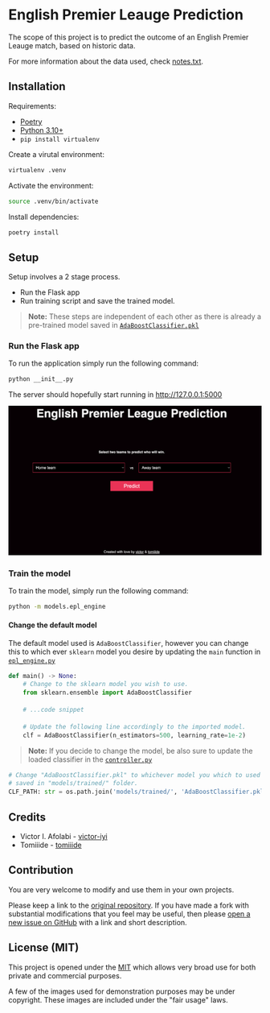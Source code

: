 # English Premier Leauge Prediction

The scope of this project is to predict the outcome of an English Premier Leauge
match, based on historic data.

For more information about the data used, check [notes.txt].

[notes.txt]: ./datasets/notes.txt

## Installation

Requirements:

- [Poetry]
- [Python 3.10+][python.org]
- `pip install virtualenv`

[Poetry]: https://python-poetry.org/docs/
[python.org]: https://www.python.org/downloads/

Create a virutal environment:

```sh
virtualenv .venv
```

Activate the environment:

```sh
source .venv/bin/activate
```

Install dependencies:

```sh
poetry install
```

## Setup

Setup involves a 2 stage process.

- Run the Flask app
- Run training script and save the trained model.

> **Note:** These steps are independent of each other as there is already a pre-trained
model saved in [`AdaBoostClassifier.pkl`]

[`AdaBoostClassifier.pkl`]: ./models/trained/AdaBoostClassifier.pkl

### Run the Flask app

To run the application simply run the following command:

```sh
python __init__.py
```

The server should hopefully start running in <http://127.0.0.1:5000>

![Home Page][homepage]

[homepage]: ./static/images/index.png

### Train the model

To train the model, simply run the following command:

```sh
python -m models.epl_engine
```

#### Change the default model

The default model used is `AdaBoostClassifier`, however you can change this to
which ever `sklearn` model you desire by updating the `main` function in [`epl_engine.py`]

[`epl_engine.py`]: ./models/epl_engine.py

```py
def main() -> None:
    # Change to the sklearn model you wish to use.
    from sklearn.ensemble import AdaBoostClassifier
    
    # ...code snippet

    # Update the following line accordingly to the imported model.
    clf = AdaBoostClassifier(n_estimators=500, learning_rate=1e-2)
```

> **Note:** If you decide to change the model, be also sure to update the loaded
classifier in the [`controller.py`]

```py
# Change "AdaBoostClassifier.pkl" to whichever model you which to used
# saved in "models/trained/" folder.
CLF_PATH: str = os.path.join('models/trained/', 'AdaBoostClassifier.pkl')
```

[`controller.py`]: ./controller.py

## Credits

- Victor I. Afolabi - [victor-iyi]
- Tomiiide - [tomiiide]

[victor-iyi]: https://github.com/victor-iyi
[tomiiide]: https://github.com/tomiiide

## Contribution

You are very welcome to modify and use them in your own projects.

Please keep a link to the [original repository]. If you have made a fork with
substantial modifications that you feel may be useful, then please [open a new
issue on GitHub][issues] with a link and short description.

## License (MIT)

This project is opened under the [MIT][license] which allows very
broad use for both private and commercial purposes.

A few of the images used for demonstration purposes may be under copyright.
These images are included under the "fair usage" laws.

[original repository]: https://github.com/victor-iyi/epl-prediction
[issues]: https://github.com/victor-iyi/epl-prediction/issues
[license]: ./LICENSE

